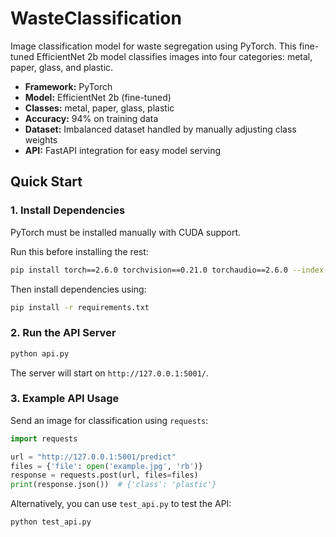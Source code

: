# WasteClassification

Image classification model for waste segregation using PyTorch. This fine-tuned EfficientNet 2b model classifies images into four categories: metal, paper, glass, and plastic.

- **Framework:** PyTorch  
- **Model:** EfficientNet 2b (fine-tuned)  
- **Classes:** metal, paper, glass, plastic  
- **Accuracy:** 94% on training data  
- **Dataset:** Imbalanced dataset handled by manually adjusting class weights  
- **API:** FastAPI integration for easy model serving

## Quick Start

### 1. Install Dependencies

PyTorch must be installed manually with CUDA support.

Run this before installing the rest:
```bash
pip install torch==2.6.0 torchvision==0.21.0 torchaudio==2.6.0 --index-url https://download.pytorch.org/whl/cu126
```
Then install dependencies using:
```bash
pip install -r requirements.txt
```

### 2. Run the API Server

```bash
python api.py
```

The server will start on `http://127.0.0.1:5001/`.

### 3. Example API Usage

Send an image for classification using `requests`:

```python
import requests

url = "http://127.0.0.1:5001/predict"
files = {'file': open('example.jpg', 'rb')}
response = requests.post(url, files=files)
print(response.json())  # {'class': 'plastic'}
```

Alternatively, you can use `test_api.py` to test the API:

```bash
python test_api.py
```
